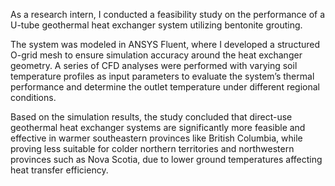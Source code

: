 As a research intern, I conducted a feasibility study on the performance of a U-tube geothermal heat exchanger system utilizing bentonite grouting. 

The system was modeled in ANSYS Fluent, where I developed a structured O-grid mesh to ensure simulation accuracy around the heat exchanger geometry. A series of CFD analyses were performed with varying soil temperature profiles as input parameters to evaluate the system’s thermal performance and determine the outlet temperature under different regional conditions. 

Based on the simulation results, the study concluded that direct-use geothermal heat exchanger systems are significantly more feasible and effective in warmer southeastern provinces like British Columbia, while proving less suitable for colder northern territories and northwestern provinces such as Nova Scotia, due to lower ground temperatures affecting heat transfer efficiency.
